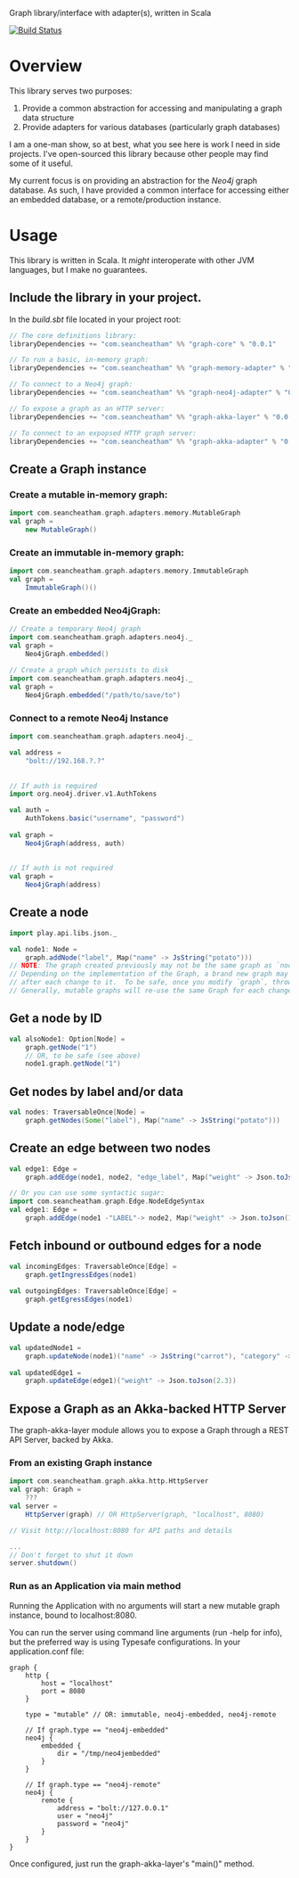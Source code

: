Graph library/interface with adapter(s), written in Scala

[![Build Status](https://travis-ci.org/SeanCheatham/scala-graph.svg?branch=master)](https://travis-ci.org/SeanCheatham/scala-graph)

# Overview
This library serves two purposes:
1. Provide a common abstraction for accessing and manipulating a graph data structure
2. Provide adapters for various databases (particularly graph databases)

I am a one-man show, so at best, what you see here is work I need in side projects.  I've open-sourced this library because other people may find some of it useful.

My current focus is on providing an abstraction for the *Neo4j* graph database.  As such, I have provided a common interface for accessing either an embedded database, or a remote/production instance.

# Usage
This library is written in Scala.  It _might_ interoperate with other JVM languages, but I make no guarantees.

## Include the library in your project.
In the *build.sbt* file located in your project root:
```scala
// The core definitions library:
libraryDependencies += "com.seancheatham" %% "graph-core" % "0.0.1"

// To run a basic, in-memory graph:
libraryDependencies += "com.seancheatham" %% "graph-memory-adapter" % "0.0.1"

// To connect to a Neo4j graph:
libraryDependencies += "com.seancheatham" %% "graph-neo4j-adapter" % "0.0.1"

// To expose a graph as an HTTP server:
libraryDependencies += "com.seancheatham" %% "graph-akka-layer" % "0.0.1"

// To connect to an expopsed HTTP graph server:
libraryDependencies += "com.seancheatham" %% "graph-akka-adapter" % "0.0.1"
```
## Create a Graph instance
### Create a mutable in-memory graph:
```scala
import com.seancheatham.graph.adapters.memory.MutableGraph
val graph =
    new MutableGraph()
```
### Create an immutable in-memory graph:
```scala
import com.seancheatham.graph.adapters.memory.ImmutableGraph
val graph =
    ImmutableGraph()()
```
### Create an embedded Neo4jGraph:
```scala
// Create a temporary Neo4j graph
import com.seancheatham.graph.adapters.neo4j._
val graph = 
    Neo4jGraph.embedded()
    
// Create a graph which persists to disk
import com.seancheatham.graph.adapters.neo4j._
val graph = 
    Neo4jGraph.embedded("/path/to/save/to")
```

### Connect to a remote Neo4j Instance
```scala
import com.seancheatham.graph.adapters.neo4j._

val address = 
    "bolt://192.168.?.?"
    
    
// If auth is required
import org.neo4j.driver.v1.AuthTokens

val auth = 
    AuthTokens.basic("username", "password")
    
val graph = 
    Neo4jGraph(address, auth)
    
    
// If auth is not required
val graph =
    Neo4jGraph(address)
```

## Create a node
```scala
import play.api.libs.json._

val node1: Node = 
    graph.addNode("label", Map("name" -> JsString("potato")))
// NOTE: The graph created previously may not be the same graph as `node1.graph`
// Depending on the implementation of the Graph, a brand new graph may be created
// after each change to it.  To be safe, once you modify `graph`, throw it out.
// Generally, mutable graphs will re-use the same Graph for each change.
```
## Get a node by ID
```scala
val alsoNode1: Option[Node] = 
    graph.getNode("1")
    // OR, to be safe (see above)
    node1.graph.getNode("1")
```
## Get nodes by label and/or data
```scala
val nodes: TraversableOnce[Node] = 
    graph.getNodes(Some("label"), Map("name" -> JsString("potato")))
```
## Create an edge between two nodes
```scala
val edge1: Edge =
    graph.addEdge(node1, node2, "edge_label", Map("weight" -> Json.toJson(1.5)))

// Or you can use some syntactic sugar:
import com.seancheatham.graph.Edge.NodeEdgeSyntax
val edge1: Edge =
    graph.addEdge(node1 -"LABEL"-> node2, Map("weight" -> Json.toJson(1.5)))
```
## Fetch inbound or outbound edges for a node
```scala
val incomingEdges: TraversableOnce[Edge] =
    graph.getIngressEdges(node1)
    
val outgoingEdges: TraversableOnce[Edge] =
    graph.getEgressEdges(node1)
```
## Update a node/edge
```scala
val updatedNode1 =
    graph.updateNode(node1)("name" -> JsString("carrot"), "category" -> JsString("vegetable"))
    
val updatedEdge1 =
    graph.updateEdge(edge1)("weight" -> Json.toJson(2.3))
```

## Expose a Graph as an Akka-backed HTTP Server
The graph-akka-layer module allows you to expose a Graph through a REST API Server, backed by Akka.

### From an existing Graph instance
```scala
import com.seancheatham.graph.akka.http.HttpServer
val graph: Graph =
    ???
val server =
    HttpServer(graph) // OR HttpServer(graph, "localhost", 8080)

// Visit http://localhost:8080 for API paths and details

...
// Don't forget to shut it down
server.shutdown()
```

### Run as an Application via main method
Running the Application with no arguments will start a new mutable graph instance, bound to localhost:8080.

You can run the server using command line arguments (run -help for info), but the preferred way is using Typesafe configurations.
In your application.conf file:
```
graph {
    http {
        host = "localhost"
        port = 8080
    }
    
    type = "mutable" // OR: immutable, neo4j-embedded, neo4j-remote
    
    // If graph.type == "neo4j-embedded"
    neo4j {
        embedded {
            dir = "/tmp/neo4jembedded"
        }
    }
    
    // If graph.type == "neo4j-remote"
    neo4j {
        remote {
            address = "bolt://127.0.0.1"
            user = "neo4j"
            password = "neo4j"
        }
    }
}
```

Once configured, just run the graph-akka-layer's "main()" method.